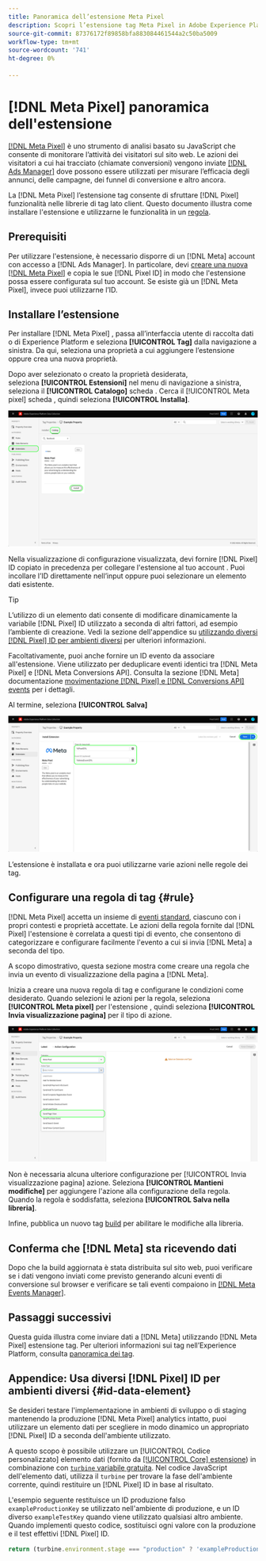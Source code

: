 ```yaml
---
title: Panoramica dell’estensione Meta Pixel
description: Scopri l’estensione tag Meta Pixel in Adobe Experience Platform.
source-git-commit: 87376172f89858bfa883084461544a2c50ba5009
workflow-type: tm+mt
source-wordcount: '741'
ht-degree: 0%

---
```


# [!DNL Meta Pixel] panoramica dell&#39;estensione

[[!DNL Meta Pixel]](https://developers.facebook.com/docs/meta-pixel/) è uno strumento di analisi basato su JavaScript che consente di monitorare l’attività dei visitatori sul sito web. Le azioni dei visitatori a cui hai tracciato (chiamate conversioni) vengono inviate [[!DNL Ads Manager]](https://www.facebook.com/business/tools/ads-manager) dove possono essere utilizzati per misurare l’efficacia degli annunci, delle campagne, dei funnel di conversione e altro ancora.

La [!DNL Meta Pixel] l’estensione tag consente di sfruttare [!DNL Pixel] funzionalità nelle librerie di tag lato client. Questo documento illustra come installare l&#39;estensione e utilizzarne le funzionalità in un [regola](../../../ui/managing-resources/rules.md).

<!-- (To include when Conversions API extension doc is published)
>[!NOTE]
>
>If you are trying to send server-side events to [!DNL Meta] rather than from the client side, use the [[!DNL Meta Conversions API] extension](../../server/meta/overview.md) instead.
-->

## Prerequisiti

Per utilizzare l&#39;estensione, è necessario disporre di un [!DNL Meta] account con accesso a [!DNL Ads Manager]. In particolare, devi [creare una nuova [!DNL Meta Pixel]](https://www.facebook.com/business/help/952192354843755) e copia le sue [!DNL Pixel ID] in modo che l&#39;estensione possa essere configurata sul tuo account. Se esiste già un [!DNL Meta Pixel], invece puoi utilizzarne l’ID.

## Installare l’estensione

Per installare [!DNL Meta Pixel] , passa all’interfaccia utente di raccolta dati o di Experience Platform e seleziona **[!UICONTROL Tag]** dalla navigazione a sinistra. Da qui, seleziona una proprietà a cui aggiungere l’estensione oppure crea una nuova proprietà.

Dopo aver selezionato o creato la proprietà desiderata, seleziona **[!UICONTROL Estensioni]** nel menu di navigazione a sinistra, seleziona il **[!UICONTROL Catalogo]** scheda . Cerca il [!UICONTROL Meta pixel] scheda , quindi seleziona **[!UICONTROL Installa]**.

![La [!UICONTROL Installa] pulsante selezionato per [!UICONTROL Meta pixel] estensione nell’interfaccia utente di raccolta dati.](../../../images/extensions/client/meta/install.png)

Nella visualizzazione di configurazione visualizzata, devi fornire [!DNL Pixel] ID copiato in precedenza per collegare l&#39;estensione al tuo account . Puoi incollare l’ID direttamente nell’input oppure puoi selezionare un elemento dati esistente.

>[!TIP]
>
>L’utilizzo di un elemento dati consente di modificare dinamicamente la variabile [!DNL Pixel] ID utilizzato a seconda di altri fattori, ad esempio l’ambiente di creazione. Vedi la sezione dell&#39;appendice su [utilizzando diversi [!DNL Pixel] ID per ambienti diversi](#id-data-element) per ulteriori informazioni.

Facoltativamente, puoi anche fornire un ID evento da associare all&#39;estensione. Viene utilizzato per deduplicare eventi identici tra [!DNL Meta Pixel] e [!DNL Meta Conversions API]. Consulta la sezione [!DNL Meta] documentazione [movimentazione [!DNL Pixel] e [!DNL Conversions API] events](https://developers.facebook.com/docs/marketing-api/conversions-api/deduplicate-pixel-and-server-events/) per i dettagli.

Al termine, seleziona **[!UICONTROL Salva]**

![La [!DNL Pixel] ID fornito come elemento dati nella visualizzazione di configurazione dell&#39;estensione.](../../../images/extensions/client/meta/configure.png)

L’estensione è installata e ora puoi utilizzarne varie azioni nelle regole dei tag.

## Configurare una regola di tag {#rule}

[!DNL Meta Pixel] accetta un insieme di [eventi standard](https://www.facebook.com/business/help/402791146561655), ciascuno con i propri contesti e proprietà accettate. Le azioni della regola fornite dal [!DNL Pixel] l&#39;estensione è correlata a questi tipi di evento, che consentono di categorizzare e configurare facilmente l&#39;evento a cui si invia [!DNL Meta] a seconda del tipo.

A scopo dimostrativo, questa sezione mostra come creare una regola che invia un evento di visualizzazione della pagina a [!DNL Meta].

Inizia a creare una nuova regola di tag e configurane le condizioni come desiderato. Quando selezioni le azioni per la regola, seleziona **[!UICONTROL Meta pixel]** per l&#39;estensione , quindi seleziona **[!UICONTROL Invia visualizzazione pagina]** per il tipo di azione.

![La [!UICONTROL Invia visualizzazione pagina] tipo di azione selezionato per una regola nell&#39;interfaccia utente Raccolta dati.](../../../images/extensions/client/meta/select-action.png)

Non è necessaria alcuna ulteriore configurazione per [!UICONTROL Invia visualizzazione pagina] azione. Seleziona **[!UICONTROL Mantieni modifiche]** per aggiungere l&#39;azione alla configurazione della regola. Quando la regola è soddisfatta, seleziona **[!UICONTROL Salva nella libreria]**.

Infine, pubblica un nuovo tag [build](../../../ui/publishing/builds.md) per abilitare le modifiche alla libreria.

## Conferma che [!DNL Meta] sta ricevendo dati

Dopo che la build aggiornata è stata distribuita sul sito web, puoi verificare se i dati vengono inviati come previsto generando alcuni eventi di conversione sul browser e verificare se tali eventi compaiono in [[!DNL Meta Events Manager]](https://www.facebook.com/business/help/898185560232180).

## Passaggi successivi

Questa guida illustra come inviare dati a [!DNL Meta] utilizzando [!DNL Meta Pixel] estensione tag. Per ulteriori informazioni sui tag nell’Experience Platform, consulta [panoramica dei tag](../../../home.md).

## Appendice: Usa diversi [!DNL Pixel] ID per ambienti diversi {#id-data-element}

Se desideri testare l&#39;implementazione in ambienti di sviluppo o di staging mantenendo la produzione [!DNL Meta Pixel] analytics intatto, puoi utilizzare un elemento dati per scegliere in modo dinamico un appropriato [!DNL Pixel] ID a seconda dell&#39;ambiente utilizzato.

A questo scopo è possibile utilizzare un [!UICONTROL Codice personalizzato] elemento dati (fornito da [[!UICONTROL Core] estensione](../core/overview.md)) in combinazione con [`turbine` variabile gratuita](../../../extension-dev/turbine.md). Nel codice JavaScript dell&#39;elemento dati, utilizza il `turbine` per trovare la fase dell&#39;ambiente corrente, quindi restituire un [!DNL Pixel] ID in base al risultato.

L&#39;esempio seguente restituisce un ID produzione falso `exampleProductionKey` se utilizzato nell&#39;ambiente di produzione, e un ID diverso `exampleTestKey` quando viene utilizzato qualsiasi altro ambiente. Quando implementi questo codice, sostituisci ogni valore con la produzione e il test effettivi [!DNL Pixel] ID.

```js
return (turbine.environment.stage === "production" ? 'exampleProductionKey' : 'exampleTestKey');
```

